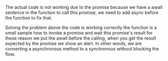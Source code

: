 The actual code is not working due to the promise because we have a await sentence in the function to call this promise, we need to add async before the function to fix that. 

Solving the problem above the code is working correctly 
the function is a small sample how to invoke a promise and wait this promise's  result for these reason we put the await before the calling, when you get the result expected by the promise we show an alert. In other words, we are converting a asynchronous method to a synchronous without blocking the flow. 